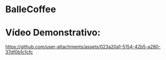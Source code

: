 
# BalleCoffee


# Vídeo  Demonstrativo:



https://github.com/user-attachments/assets/023a20a1-5154-42b5-a280-37df0b1c1cfc









